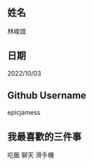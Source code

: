 姓名
----
林峻誼

日期
----
2022/10/03

Github Username
---------------
epicjamess

我最喜歡的三件事
---------------
吃飯 聊天 滑手機

